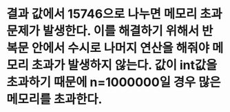 # 결과 값에서 15746으로 나누면 메모리 초과 문제가 발생한다. 이를 해결하기 위해서 반복문 안에서 수시로 나머지 연산을 해줘야 메모리 초과가 발생하지 않는다. 값이 int값을 초과하기 때문에 n=1000000일 경우 많은 메모리를 초과한다. 